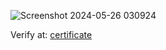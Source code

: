 
![Screenshot 2024-05-26 030924](https://github.com/NathanaelSantos/OOP-With-Java/assets/45519156/c6c79298-ea43-4826-a1f3-05ce73a2c430)


Verify at: [certificate](https://www.coursera.org/account/accomplishments/verify/ZWS83SR3EYR4)
